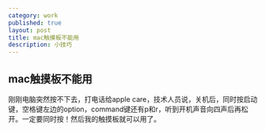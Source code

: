 ```yaml
---
category: work
published: true
layout: post
title: mac触摸板不能用
description: 小技巧
---
```


## mac触摸板不能用
刚刚电脑突然按不下去，打电话给apple care，技术人员说，关机后，同时按启动键，空格键左边的option，command键还有p和r，听到开机声音向四声后再松开。一定要同时按！然后我的触摸板就可以用了。